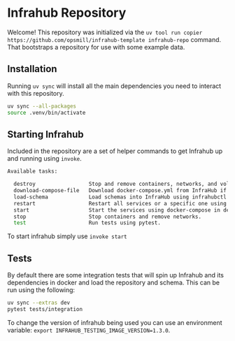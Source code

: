 # Infrahub Repository

Welcome! This repository was initialized via the `uv tool run copier https://github.com/opsmill/infrahub-template infrahub-repo` command. That bootstraps a repository for use with some example data.

## Installation

Running `uv sync` will install all the main dependencies you need to interact with this repository.

```bash
uv sync --all-packages
source .venv/bin/activate
```

## Starting Infrahub

Included in the repository are a set of helper commands to get Infrahub up and running using `invoke`.

```bash
Available tasks:

  destroy                 Stop and remove containers, networks, and volumes.
  download-compose-file   Download docker-compose.yml from InfraHub if missing or override is True.
  load-schema             Load schemas into InfraHub using infrahubctl.
  restart                 Restart all services or a specific one using docker-compose.
  start                   Start the services using docker-compose in detached mode.
  stop                    Stop containers and remove networks.
  test                    Run tests using pytest.
```

To start infrahub simply use `invoke start`

## Tests

By default there are some integration tests that will spin up Infrahub and its dependencies in docker and load the repository and schema. This can be run using the following:

```bash
uv sync --extras dev
pytest tests/integration
```

To change the version of infrahub being used you can use an environment variable: `export INFRAHUB_TESTING_IMAGE_VERSION=1.3.0`.
